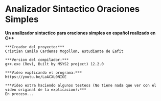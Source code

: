 # Analizador Sintactico Oraciones Simples
**Un analizador sintactico para oraciones simples en español realizado en C++**
```
***Creador del proyecto:***
Cristian Camilo Cardenas Mogollon, estudiante de Eafit

***Version del compilador:***
g++.exe (Rev1, Built by MSYS2 project) 12.2.0

***Video explicando el programa:***
https://youtu.be/LaACXL0NIOE

***Video extra haciendo algunos testeos (No tiene nada que ver con el video original de la explicacion):***
En proceso...
```
